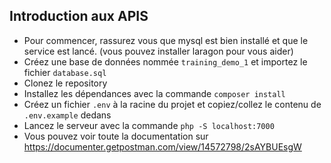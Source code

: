 ## Introduction aux APIS

- Pour commencer, rassurez vous que mysql est bien installé et que le service est lancé. (vous pouvez installer laragon pour vous aider)
- Créez une base de données nommée `training_demo_1` et importez le fichier `database.sql`
- Clonez le repository
- Installez les dépendances avec la commande `composer install`
- Créez un fichier `.env` à la racine du projet et copiez/collez le contenu de `.env.example` dedans
- Lancez le serveur avec la commande `php -S localhost:7000`
- Vous pouvez voir toute la documentation sur https://documenter.getpostman.com/view/14572798/2sAYBUEsgW